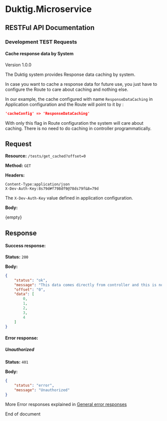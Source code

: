 # Duktig.Microservice
## RESTFul API Documentation

### Development TEST Requests

#### Cache response data by System

Version 1.0.0

The Duktig system provides Response data caching by system. 

In case you want to cache a response data for future use, you just have to configure the Route to care about caching and nothing else.

In our example, the cache configured with name `ResponseDataCaching` in Application configuration and the Route will point to it by : 

```json
'cacheConfig' => 'ResponseDataCaching'
```

With only this flag in Route configuration the system will care about caching. There is no need to do caching in controller programmatically. 

Request
---

**Resource:** `/tests/get_cached?offset=0`

**Method:** `GET`

**Headers:**

```
Content-Type:application/json
X-Dev-Auth-Key:8s79d#f798df9@78ds79f&8=79d
```

The `X-Dev-Auth-Key` value defined in application configuration.

**Body:**

{empty}

Response
---

#### Success response:

**Status:** `200`

**Body:**

```json
{
    "status": "ok",
    "message": "This data comes directly from controller and this is not cached. If this request responded in more than 1 second, it not comes from cache.",
    "offset": "0",
    "data": [
        0,
        1,
        2,
        3,
        4
    ]
}
```

#### Error response:

##### Unauthorized

**Status:** `401`

**Body:**

```json
{
    "status": "error",
    "message": "Unauthorized"
}
```

More Error responses explained in [General error responses](/documentation/api/3-general-error-responses.md)

End of document

